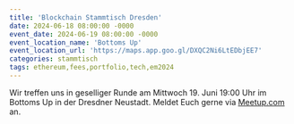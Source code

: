 ```yaml
---
title: 'Blockchain Stammtisch Dresden'
date: 2024-06-18 08:00:00 -0000
event_date: 2024-06-19 08:00:00 -0000
event_location_name: 'Bottoms Up'
event_location_url: 'https://maps.app.goo.gl/DXQC2Ni6LtEDbjEE7'
categories: stammtisch
tags: ethereum,fees,portfolio,tech,em2024
---
```


Wir treffen uns in geselliger Runde am Mittwoch 19. Juni 19:00 Uhr im Bottoms Up in der Dresdner Neustadt. Meldet Euch gerne via [Meetup.com](https://www.meetup.com/de-DE/blockchainmeetupsaxony/events/) an.
